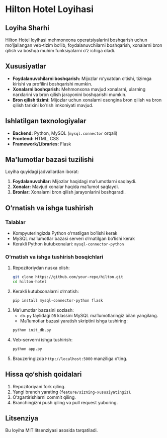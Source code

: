 # Hilton Hotel Loyihasi

## Loyiha Sharhi
Hilton Hotel loyihasi mehmonxona operatsiyalarini boshqarish uchun mo‘ljallangan veb-tizim bo‘lib, foydalanuvchilarni boshqarish, xonalarni bron qilish va boshqa muhim funksiyalarni o‘z ichiga oladi.

## Xususiyatlar
- **Foydalanuvchilarni boshqarish:** Mijozlar ro‘yxatdan o‘tishi, tizimga kirishi va profilini boshqarishi mumkin.
- **Xonalarni boshqarish:** Mehmonxona mavjud xonalarni, ularning narxlarini va bron qilish jarayonini boshqarishi mumkin.
- **Bron qilish tizimi:** Mijozlar uchun xonalarni osongina bron qilish va bron qilish tarixini ko‘rish imkoniyati mavjud.

## Ishlatilgan texnologiyalar
- **Backend:** Python, MySQL (`mysql.connector` orqali)
- **Frontend:** HTML, CSS
- **Framework/Libraries:** Flask

## Ma'lumotlar bazasi tuzilishi
Loyiha quyidagi jadvallardan iborat:
1. **Foydalanuvchilar:** Mijozlar haqidagi ma’lumotlarni saqlaydi.
2. **Xonalar:** Mavjud xonalar haqida ma’lumot saqlaydi.
3. **Bronlar:** Xonalarni bron qilish jarayonlarini boshqaradi.

## O‘rnatish va ishga tushirish
### Talablar
- Kompyuteringizda Python o‘rnatilgan bo‘lishi kerak
- MySQL ma’lumotlar bazasi serveri o‘rnatilgan bo‘lishi kerak
- Kerakli Python kutubxonalari: `mysql-connector-python`

### O‘rnatish va ishga tushirish bosqichlari
1. Repozitoriydan nusxa olish:
   ```sh
   git clone https://github.com/your-repo/hilton.git
   cd hilton-hotel
   ```
2. Kerakli kutubxonalarni o‘rnatish:
   ```sh
   pip install mysql-connector-python flask
   ```
3. Ma’lumotlar bazasini sozlash:
   - `db.py` faylidagi `DB` klassini MySQL ma’lumotlaringiz bilan yangilang.
   - Ma’lumotlar bazasi yaratish skriptini ishga tushiring:
   ```sh
   python init_db.py
   ```
4. Veb-serverni ishga tushirish:
   ```sh
   python app.py
   ```
5. Brauzeringizda `http://localhost:5000` manziliga o‘ting.

## Hissa qo‘shish qoidalari
1. Repozitoriyani fork qiling.
2. Yangi branch yarating (`feature/sizning-xususiyatingiz`).
3. O‘zgartirishlarni commit qiling.
4. Branchingizni push qiling va pull request yuboring.

## Litsenziya
Bu loyiha MIT litsenziyasi asosida tarqatiladi.

